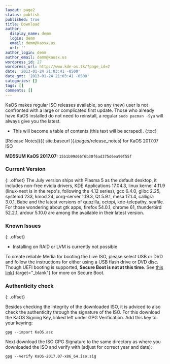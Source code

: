 ```yaml
---
layout: page2
status: publish
published: true
title: Download
author:
  display_name: demm
  login: demm
  email: demm@kaosx.us
  url: ''
author_login: demm
author_email: demm@kaosx.us
wordpress_id: 27
wordpress_url: http://www.kde-os.tk/?page_id=2
date: '2013-01-24 21:03:41 -0500'
date_gmt: '2013-01-24 21:03:41 -0500'
categories: []
tags: []
comments: []
---
```

KaOS makes regular ISO releases available, so any (new) user is not confronted with a large or complicated first update. Those who already have KaOS installed do not need to reinstall, a regular `sudo pacman -Syu` will always give you the latest.

* This will become a table of contents (this text will be scraped).
{:toc}

[Release Notes]({{ site.baseurl }}/pages/release_notes) for KaOS 2017.07 ISO

**MD5SUM KaOS 2017.07:**  `15b1b99d66f6b30f6ad375d6ea90f55f`

### Current Version
{: .offset}
The July version ships with Plasma 5 as the default desktop, it includes non-free nvidia drivers, KDE Applications 17.04.3, linux kernel 4.11.9 (linux-next is in the repo's, following the 4.12 series), gcc 6.4.0, glibc 2.25, systemd 233, kmod 24, xorg-server 1.19.3, Qt 5.9.1, mesa 17.1.4, calligra 3.0.1, Babe and the latest versions of qupzilla, octopi, kde-telepathy, seafile.
For those wondering about gtk apps, firefox 54.0.1, chrome 61, thunderbird 52.2.1, ardour 5.10.0 are among the available in their latest version.

### Known Issues
{: .offset}

* Installing on RAID or LVM is currently not possible

To create reliable Media for booting the Live ISO, please select USB or DVD and follow the instructions for either using a USB flash drive or DVD disc.
Though UEFI booting is supported, **Secure Boot is not at this time**.  See [this link](https://rol.im/securegoldenkeyboot/){:target="_blank"} for more on Secure Boot.

### Authenticity check
{: .offset}

Besides checking the integrity of the downloaded ISO, it is adviced to also check the authenticity through the signature of the ISO.  For this download the KaOS Signing Key, linked left under GPG Verification.  Add this key to your keyring:
```
gpg --import KaOS.asc
```
Next download the ISO GPG Signature to the same directory as where you downloaded the ISO and verify with (adjust for correct year and date):
```
gpg --verify KaOS-2017.07-x86_64.iso.sig
```
